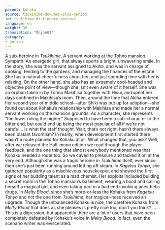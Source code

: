 ```yaml
---
parent: kohaku
source: tsukihime-dokuhon-plus-period
id: tsukihime-dictionary-revised
language: en
weight: 30
translation: "Mcjon01"
category:
- person
---
```


A sub-heroine in *Tsukihime*. A servant working at the Tohno mansion. Sympath.
An energetic girl, that always sports a bright, unwavering smile. In the story, she was the servant assigned to Akiha, and was in charge of cooking, tending to the gardens, and managing the finances of the estate.
She has a natural cheerfulness about her, and just spending time with her is relaxing. On the other hand, she also has an extremely cool-headed and objective point of view—though she isn’t even aware of it herself.
She was an orphan taken in by Tohno Makihisa together with Hisui, and spent her days confined in Makihisa’s room. Then, around the time that Akiha entered her second year of middle school—after Shiki was put up for adoption—she found out about Kohaku’s relationship with Makihisa and made her a normal servant working on the mansion grounds.
As a character, she represents “the lower ruling the higher.”
Supposed to have been a sub-character to the bitter end, but could end up being the most popular of all if we’re not careful… is what the staff thought. Wait, that’s not right, hasn’t there always been blatant favoritism?
In reality, when development first started there wasn’t a route planned for Kohaku at all. What changed that, you ask? Well, after we released the Half-moon edition we read through the player feedback, and the one thing that almost everybody mentioned was that Kohaku needed a route too. So we caved to pressure and tacked it on at the very end.
Although she was a tragic heroine in *Tsukihime* itself, ever since then she’s just been running around letting off steam.
In *Kagetsu Tohya*, she gathered popularity as a mischievous housekeeper, and showed the first signs of her budding talent as a mad chemist. Her exploits included building a secret room in the Tohno mansion’s basement, wearing a hood and calling herself a magical girl, and even taking part in a bad end involving anesthetic drugs.
In *Melty Blood*, since she’s more-or-less the Kohaku from *Kagetsu Tohya* and not the one from *Tsukihime*, her magical-ness received an upgrade. Though the unbalanced Kohaku is nice, the carefree Kohaku from *Melty Blood* that does as she pleases is pretty nice too, don’t you think?
……This is a digression, but apparently there are a lot of users that have been completely defeated by Kohaku’s voice in *Melty Blood*. In fact, even the scenario writer was eviscerated.
